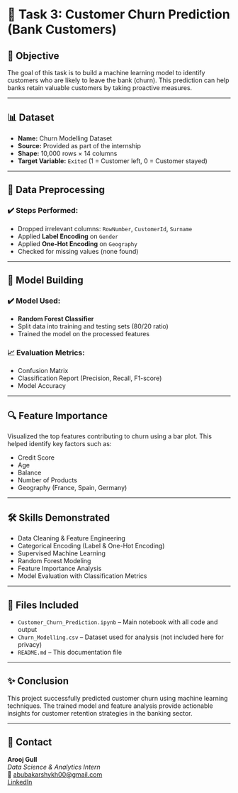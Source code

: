 # 💼 Task 3: Customer Churn Prediction (Bank Customers)

## 📌 Objective
The goal of this task is to build a machine learning model to identify customers who are likely to leave the bank (churn). This prediction can help banks retain valuable customers by taking proactive measures.

---

## 📊 Dataset
- **Name:** Churn Modelling Dataset  
- **Source:** Provided as part of the internship
- **Shape:** 10,000 rows × 14 columns
- **Target Variable:** `Exited` (1 = Customer left, 0 = Customer stayed)

---

## 🧹 Data Preprocessing

### ✔️ Steps Performed:
- Dropped irrelevant columns: `RowNumber`, `CustomerId`, `Surname`
- Applied **Label Encoding** on `Gender`
- Applied **One-Hot Encoding** on `Geography`
- Checked for missing values (none found)

---

## 🧠 Model Building

### ✔️ Model Used:
- **Random Forest Classifier**
- Split data into training and testing sets (80/20 ratio)
- Trained the model on the processed features

### 📈 Evaluation Metrics:
- Confusion Matrix
- Classification Report (Precision, Recall, F1-score)
- Model Accuracy

---

## 🔍 Feature Importance

Visualized the top features contributing to churn using a bar plot. This helped identify key factors such as:
- Credit Score  
- Age  
- Balance  
- Number of Products  
- Geography (France, Spain, Germany)

---

## 🛠️ Skills Demonstrated
- Data Cleaning & Feature Engineering  
- Categorical Encoding (Label & One-Hot Encoding)  
- Supervised Machine Learning  
- Random Forest Modeling  
- Feature Importance Analysis  
- Model Evaluation with Classification Metrics

---

## 🧾 Files Included
- `Customer_Churn_Prediction.ipynb` – Main notebook with all code and output
- `Churn_Modelling.csv` – Dataset used for analysis (not included here for privacy)
- `README.md` – This documentation file

---

## ✨ Conclusion
This project successfully predicted customer churn using machine learning techniques. The trained model and feature analysis provide actionable insights for customer retention strategies in the banking sector.

---

## 📧 Contact
**Arooj Gull**  
_Data Science & Analytics Intern_  
📩 abubakarshykh00@gmail.com  
[LinkedIn](https://www.linkedin.com/in/arooj-gull-shykh)
